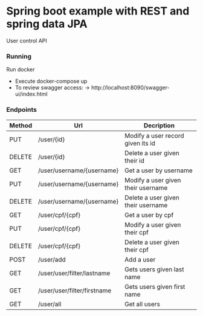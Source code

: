 # Spring boot example with REST and spring data JPA 

User control API

### Running
Run docker
- Execute docker-compose up
- To review swagger access: -> http://localhost:8090/swagger-ui/index.html

### Endpoints

| Method | Url | Decription |
| ------ | --- | ---------- |
| PUT    |/user/{id} | Modify a user record given its id |
| DELETE |/user/{id} | Delete a user given their id |
| GET    |/user/username/{username} | Get a user by username |
| PUT    |/user/username/{username} | Modify a user given their username |
| DELETE |/user/username/{username} | Delete a user given their username |
| GET    |/user/cpf/{cpf} | Get a user by cpf |
| PUT    |/user/cpf/{cpf} | Modify a user given their cpf |
| DELETE |/user/cpf/{cpf} | Delete a user given their cpf |
| POST   |/user/add | Add a user |
| GET    |/user/user/filter/lastname | Gets users given last name |
| GET    |/user/user/filter/firstname | Gets users given first name |
| GET    |/user/all | Get all users |
